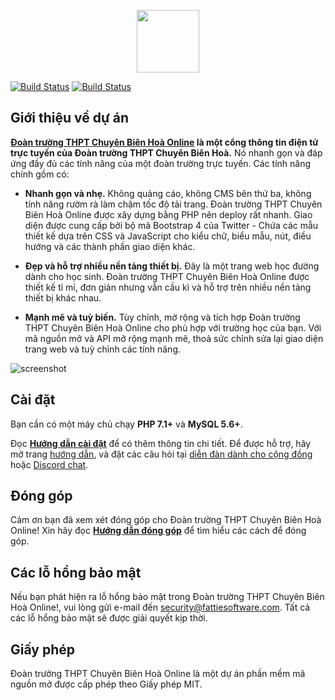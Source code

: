 
 <p align="center"><img src="https://raw.githubusercontent.com/FattiesSoftware/doantruong-cbh-beta-final/master/logo.png" height="100"></p>

 <p align="center">

 <a href="https://app.buddy.works/duongtunganh2111/doantruong-cbh-beta-final/pipelines/pipeline/246032"><img src="https://app.buddy.works/duongtunganh2111/doantruong-cbh-beta-final/pipelines/pipeline/246032/badge.svg?token=2e0813dbe17bf3d9cb39c14bd1503a57a10e9f2bc5a6049c70bfd9e5cbb67072" alt="Build Status"></a>
 [![Build Status](https://travis-ci.org/FattiesSoftware/doantruong-cbh-online-beta-final.svg?branch=master)](https://travis-ci.org/FattiesSoftware/doantruong-cbh-online-beta-final)
 </p>



 ## Giới thiệu về dự án

 **[Đoàn trường THPT Chuyên Biên Hoà Online](https://youth.cbh.edu.vn/) là một cổng thông tin điện tử trực tuyến của Đoàn trường THPT Chuyên Biên Hoà.** Nó nhanh gọn và đáp ứng đầy đủ các tính năng của một đoàn trường trực tuyến. Các tính năng chính gồm có:

 * **Nhanh gọn và nhẹ.** Không quảng cáo, không CMS bên thứ ba, không tính năng rườm rà làm chậm tốc độ tải trang. Đoàn trường THPT Chuyên Biên Hoà Online được xây dựng bằng PHP nên deploy rất nhanh. Giao diện được cung cấp bởi bộ mã Bootstrap 4 của Twitter - Chứa các mẫu thiết kế dựa trên CSS và JavaScript cho kiểu chữ, biểu mẫu, nút, điều hướng và các thành phần giao diện khác.

 * **Đẹp và hỗ trợ nhiều nền tảng thiết bị.** Đây là một trang web học đường dành cho học sinh. Đoàn trường THPT Chuyên Biên Hoà Online được thiết kế tỉ mỉ, đơn giản nhưng vẫn cầu kì và hỗ trợ trên nhiều nền tảng thiết bị khác nhau.

 * **Mạnh mẽ và tuỳ biến.** Tùy chỉnh, mở rộng và tích hợp Đoàn trường THPT Chuyên Biên Hoà Online cho phù hợp với trường học của bạn. Với mã nguồn mở và API mở rộng mạnh mẽ, thoả sức chỉnh sửa lại giao diện trang web và tuỳ chỉnh các tính năng.

 ![screenshot](https://raw.githubusercontent.com/FattiesSoftware/doantruong-cbh-online-beta-final/master/doantruong.png)

 ## Cài đặt

 Bạn cần có một máy chủ chạy **PHP 7.1+** và **MySQL 5.6+**.

 Đọc **[Hướng dẫn cài đặt](https://youth.fattiesoftware.com/docs/install.html)** để có thêm thông tin chi tiết. Để được hỗ trợ, hãy mở trang [hướng dẫn](https://youth.fatties.io/docs/), và đặt các câu hỏi tại [diễn đàn dành cho cộng đồng](https://discuss.fattiesoftware.com/) hoặc [Discord chat](https://fattiesoftware.com/discord/).

 ## Đóng góp

 Cảm ơn bạn đã xem xét đóng góp cho Đoàn trường THPT Chuyên Biên Hoà Online! Xin hãy đọc **[Hướng dẫn đóng góp](https://youth.fattiesoftware.com/docs/contributing.html)** để tìm hiểu các cách để đóng góp.

 ## Các lỗ hổng bảo mật

 Nếu bạn phát hiện ra lỗ hổng bảo mật trong Đoàn trường THPT Chuyên Biên Hoà Online!, vui lòng gửi e-mail đến [security@fattiesoftware.com](mailto:security@fattiesoftware.com). Tất cả các lỗ hổng bảo mật sẽ được giải quyết kịp thời.

 ## Giấy phép

 Đoàn trường THPT Chuyên Biên Hoà Online là một dự án phần mềm mã nguồn mở được cấp phép theo Giấy phép MIT.
